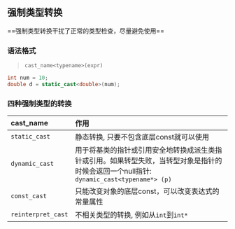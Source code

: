 ## 强制类型转换
==强制类型转换干扰了正常的类型检查，尽量避免使用==

### 语法格式
> `cast_name<typename>(expr)`

```cpp
int num = 10;
double d = static_cast<double>(num);
```

### 四种强制类型的转换
| cast_name          | 作用                                                                                                                                      |
| :----------------- | :---------------------------------------------------------------------------------------------------------------------------------------- |
| `static_cast`      | 静态转换, 只要不包含底层const就可以使用                                                                                                   |
| `dynamic_cast`     | 用于将基类的指针或引用安全地转换成派生类指针或引用。如果转型失败，当转型对象是指针的时候会返回一个null指针: `dynamic_cast<typename*> (p)` |
| `const_cast`       | 只能改变对象的底层const，可以改变表达式的常量属性                                                                                         |
| `reinterpret_cast` | 不相关类型的转换, 例如从`int`到`int*`                                                                                                
